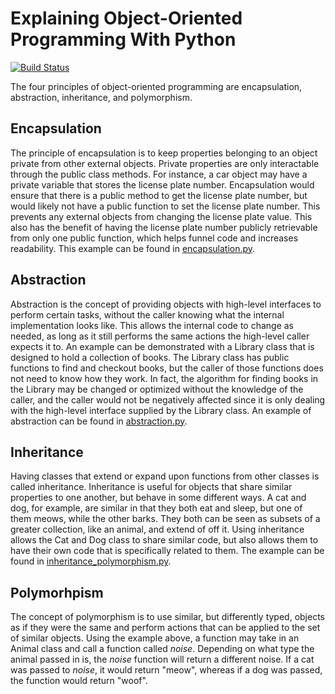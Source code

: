 # Explaining Object-Oriented Programming With Python
[![Build Status](https://travis-ci.org/dv258/is218-object-oriented-programming.svg?branch=master)](https://travis-ci.org/dv258/is218-object-oriented-programming)

The four principles of object-oriented programming are encapsulation, abstraction, inheritance, and polymorphism.

## Encapsulation
The principle of encapsulation is to keep properties belonging to an object private from other external objects. Private properties are only interactable through the public class methods. For instance, a car object may have a private variable that stores the license plate number. Encapsulation would ensure that there is a public method to get the license plate number, but would likely not have a public function to set the license plate number. This prevents any external objects from changing the license plate value. This also has the benefit of having the license plate number publicly retrievable from only one public function, which helps funnel code and increases readability. This example can be found in [encapsulation.py](./encapsulation.py).

## Abstraction
Abstraction is the concept of providing objects with high-level interfaces to perform certain tasks, without the caller knowing what the internal implementation looks like. This allows the internal code to change as needed, as long as it still performs the same actions the high-level caller expects it to. An example can be demonstrated with a Library class that is designed to hold a collection of books. The Library class has public functions to find and checkout books, but the caller of those functions does not need to know how they work. In fact, the algorithm for finding books in the Library may be changed or optimized without the knowledge of the caller, and the caller would not be negatively affected since it is only dealing with the high-level interface supplied by the Library class. An example of abstraction can be found in [abstraction.py](./abstraction.py).

## Inheritance
Having classes that extend or expand upon functions from other classes is called inheritance. Inheritance is useful for objects that share similar properties to one another, but behave in some different ways. A cat and dog, for example, are similar in that they both eat and sleep, but one of them meows, while the other barks. They both can be seen as subsets of a greater collection, like an animal, and extend of off it. Using inheritance allows the Cat and Dog class to share similar code, but also allows them to have their own code that is specifically related to them. The example can be found in [inheritance_polymorphism.py](./inheritance_polymorphism.py).

## Polymorhpism
The concept of polymorphism is to use similar, but differently typed, objects as if they were the same and perform actions that can be applied to the set of similar objects. Using the example above, a function may take in an Animal class and call a function called *noise*. Depending on what type the animal passed in is, the *noise* function will return a different noise. If a cat was passed to *noise*, it would return "meow", whereas if a dog was passed, the function would return "woof".
